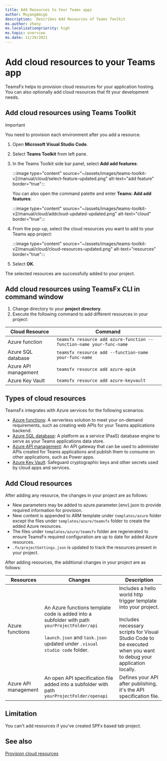 ```yaml
---
title: Add Resources to Your Teams apps
author: MuyangAmigo
description:  Describes Add Resources of Teams Toolkit
ms.author: zhany
ms.localizationpriority: high
ms.topic: overview
ms.date: 11/29/2021
---
```


# Add cloud resources to your Teams app

TeamsFx helps to provision cloud resources for your application hosting. You can also optionally add cloud resources that fit your development needs.

## Add cloud resources using Teams Toolkit

> [!IMPORTANT]
> You need to provision each environment after you add a resource.

1. Open **Microsoft Visual Studio Code**.
1. Select **Teams Toolkit** from left pane.
1. In the Teams Toolkit side bar panel, select **Add add features**:

    :::image type="content" source="~/assets/images/teams-toolkit-v2/manual/cloud/select-feature-updated.png" alt-text="add feature" border="true":::

   You can also open the command palette and enter **Teams: Add add features**:

    :::image type="content" source="~/assets/images/teams-toolkit-v2/manual/cloud/addcloud-updated-updated.png" alt-text="cloud" border="true":::

1. From the pop-up, select the cloud resources you want to add to your Teams app project:

     :::image type="content" source="~/assets/images/teams-toolkit-v2/manual/cloud/cloud-resources-updated.png" alt-text="resources" border="true":::

1. Select **OK**.

The selected resources are successfully added to your project.

## Add cloud resources using TeamsFx CLI in command window

1. Change directory to your **project directory**.
1. Execute the following command to add different resources in your project:

|Cloud Resource|Command|
|---------------|----------|
| Azure function|`teamsfx resource add azure-function --function-name your-func-name`|
| Azure SQL database|`teamsfx resource add --function-name your-func-name`|
| Azure API management|`teamsfx resource add azure-apim`|
| Azure Key Vault|`teamsfx resource add azure-keyvault`|

## Types of cloud resources

TeamsFx integrates with Azure services for the following scenarios:

- [Azure functions](/azure/azure-functions/functions-overview): A serverless solution to meet your on-demand requirements, such as creating web APIs for your Teams applications backend.
- [Azure SQL database](/azure/azure-sql/database/sql-database-paas-overview): A platform as a service (PaaS) database engine to serve as your Teams applications data store.
- [Azure API management](deploy.md): An API gateway that can be used to administer APIs created for Teams applications and publish them to consume on other applications, such as Power apps.
- [Azure Key Vault](/azure/key-vault/general/overview): Safeguard cryptographic keys and other secrets used by cloud apps and services.

## Add Cloud resources

After adding any resource, the changes in your project are as follows:

- New parameters may be added to azure.parameter.{env}.json to provide required information for provision.
- New content is appended to ARM template under `templates/azure` folder except the files under `templates/azure/teamsfx` folder to create the added Azure resources.
- The files under `templates/azure/teamsfx` folder are regenerated to ensure TeamsFx required configuration are up to date for added Azure resources.
- `.fx/projectSettings.json` is updated to track the resources present in your project.

After adding resources, the additional changes in your project are as follows:

|Resources|Changes|Description|
|---------------|---------------|-----------------------------|
|Azure functions|An Azure functions template code is added into a subfolder with path `yourProjectFolder/api`</br></br>`launch.json` and `task.json` updated under `.visual studio code` folder.| Includes a hello world http trigger template into your project.</br></br> Includes necessary scripts for Visual Studio Code to be executed when you want to debug your application locally.|
|Azure API management|An open API specification file added into a subfolder with path `yourProjectFolder/openapi`|Defines your API after publishing, it's the API specification file.|

## Limitation

You can't add resources if you've created SPFx based tab project.

## See also

[Provision cloud resources](provision.md)
